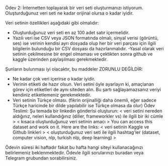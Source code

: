 Ödev 2: İnternetten toplayarak bir veri seti oluşturmanızı istiyorum. Oluşturduğunuz veri seti ne kadar orijinal olursa o kadar iyidir.

Veri setinin özellikleri aşağıdaki gibi olmalıdır:

- Oluşturduğunuz veri seti en az 100 adet satır içermelidir.
- Yazılı veri ise CSV veya JSON formatında olmalı, sinyal verisi (görüntü, ses) ise verinin kendisi ayrı dosyada olup her bir veri parçası için ilgili bilgilerin bulunduğu bir CSV dosyası da hazırlanmalıdır.
-Yasal olarak veri setinin çekilmesine bir engel olmaması ve çektikten sonra github ve kaggle üzerinden paylaşılması gerekmektedir.

Şunların bulunması iyi olacaktır, bu maddeler ZORUNLU DEĞİLDİR:

- Ne kadar çok veri içerirse o kadar iyidir.
- Verinin etiketi de hazır olsun. Veri setini öyle ayarlayın ki, amaçlanan görev için etiketleri de aynı siteden alın. Bu şartı sağlayamazsanız veriyi kendiniz etiketlemeniz gerekmektedir.
- Veri setinin Türkçe olması. (fikrin orijinalliği daha önemli, eğer sadece Türkçe haricinde bir dilde yapılabilir ise Türkçe olmasa da olur)
Ödev Teslimi: Şu temada bir linkedin gönderisi oluşturun: < veri setini nereden aldığınız, neleri kullandığınız (diller, frameworkler vs) ile ilgili bir iki cümle > < kısaca oluşturduğunuz veri setinin amacı > You can access this dataset and work on it. Here are the links: < veri setinin Kaggle ve Github linkleri > < oluşturduğunuz veri seti ile ilgili hashtag'ler (dataset, computer vision, nlp, turkish nlp, deep learning) >

Ödevin süresi iki haftadır fakat bu hafta hangi siteyi kullanacağınızı belirlemeniz beklenmektedir. Ödevle ilgili sorularınızı buradan veya Telegram grubundan sorabilirsiniz.
